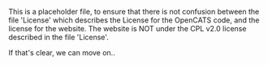 This is a placeholder file, to ensure that there is not confusion between the file 'License' which describes the License for the OpenCATS code, and the license for the website. The website is NOT under the CPL v2.0 license described in the file 'License'.

If that's clear, we can move on..  
